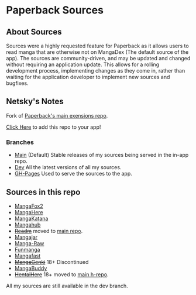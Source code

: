 # Paperback Sources
## About Sources
Sources were a highly requested feature for Paperback as it allows users to read manga that are otherwise not on MangaDex (The default source of the app). The sources are community-driven, and may be updated and changed without requiring an application update. This allows for a rolling development process, implementing changes as they come in, rather than waiting for the application developer to implement new sources and bugfixes. 

##  Netsky's Notes
Fork of [Paperback's main exensions repo](https://github.com/Paperback-iOS/extensions-promises).

[Click Here](https://thenetsky.github.io/netskys-extensions/) to add this repo to your app!

### Branches
- [Main](https://github.com/TheNetsky/netskys-extensions/tree/stable) (Default) Stable releases of my sources being served in the in-app repo.
- [Dev](https://github.com/TheNetsky/netskys-extensions/tree/dev) All the latest versions of all my sources.
- [GH-Pages](https://github.com/TheNetsky/netskys-extensions/tree/gh-pages) Used to serve the sources to the app.

##  Sources in this repo
* [MangaFox2](https://fanfox.net)
* [MangaHere](https://www.mangahere.cc)
* [MangaKatana](https://mangakatana.com)
* [Mangahub](https://mangahub.io)
* ~~[Readm](https://readm.org)~~ moved to [main repo](https://github.com/Paperback-iOS/extensions-promises).
* [Mangajar](https://mangajar.com)
* [Manga-Raw](https://www.manga-raw.club)
* [Funmanga](https://www.funmanga.com)
* [Mangafast](https://mangafast.net)
* ~~[MangaGenki](https://mangagenki.com)~~ 18+ Discontinued
* [MangaBuddy](http://mangabuddy.com)
* ~~[HentaiHere](https://hentaihere.com)~~ 18+ moved to [main h-repo](https://github.com/Paperback-iOS/h-extensions).


All my sources are still available in the dev branch.
